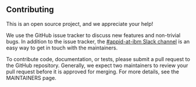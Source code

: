 ## Contributing

This is an open source project, and we appreciate your help!

We use the GitHub issue tracker to discuss new features and non-trivial bugs. In addition to the issue tracker, the [#appid-at-ibm Slack channel](https://ibm-cloud-success.slack.com/) is an easy way to get in touch with the maintainers.

To contribute code, documentation, or tests, please submit a pull request to the GitHub repository. Generally, we expect two maintainers to review your pull request before it is approved for merging. For more details, see the MAINTAINERS page.

